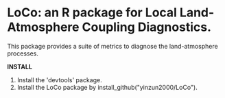 # LoCo: an R package for Local Land-Atmosphere Coupling Diagnostics.
This package provides a suite of metrics to diagnose the land-atmosphere processes.

**INSTALL**
1. Install the 'devtools' package.
2. Install the LoCo package by install_github("yinzun2000/LoCo").
